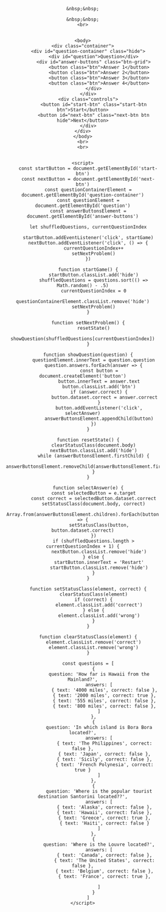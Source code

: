 
<style>
    *, *::before, *::after {
        box-sizing: border-box;
        font-family: ".AppleSystemUIFont";
    }

    :root {
        --hue-neutral: 200;
        --hue-wrong: 0;
        --hue-correct: 145;
    }

    body.correct {
        --hue: var(--hue-correct);
    }

    body.wrong {
        --hue: var(--hue-wrong);
    }

    .container {
        width: 800px;
        max-width: 80%;
        background-color: white;
        border-radius: 5px;
        padding: 10px;
        font-family: .AppleSystemUIFont;
    }

    .btn-grid {
        display: grid;
        grid-template-columns: repeat(2, auto);
        gap: 10px;
        margin: 20px 0;
        font-family: .AppleSystemUIFont;
    }

    .btn {
        --hue: var(--hue-neutral);
        border: 1px solid hsl(var(--hue), 100%, 30%);
        background-color: hsl(var(--hue), 100%, 50%);
        border-radius: 5px;
        padding: 5px 10px;
        color: white;
        outline: none;
        font-family: .AppleSystemUIFont;
    }

    .btn:hover {
        border-color: black;
    }

    .btn.correct {
        --hue: var(--hue-correct);
        color: black;
    }

    .btn.wrong {
        --hue: var(--hue-wrong);
    }

    .start-btn, .next-btn {
        font-size: 1.5rem;
        font-weight: bold;
        padding: 10px 20px;
    }

    .controls {
        display: flex;
        justify-content: center;
        align-items: center;
    }

    .hide {
        display: none;
    }

</style>


<center>


    &nbsp;&nbsp;

    &nbsp;&nbsp;
    <br>


    <body>
    <div class="container">
        <div id="question-container" class="hide">
            <div id="question">Question</div>
            <div id="answer-buttons" class="btn-grid">
                <button class="btn">Answer 1</button>
                <button class="btn">Answer 2</button>
                <button class="btn">Answer 3</button>
                <button class="btn">Answer 4</button>
            </div>
        </div>
        <div class="controls">
            <button id="start-btn" class="start-btn btn">Start</button>
            <button id="next-btn" class="next-btn btn hide">Next</button>
        </div>
    </div>
    </body>
    <br>
    <br>
  

    <script>
        const startButton = document.getElementById('start-btn')
        const nextButton = document.getElementById('next-btn')
        const questionContainerElement = document.getElementById('question-container')
        const questionElement = document.getElementById('question')
        const answerButtonsElement = document.getElementById('answer-buttons')

        let shuffledQuestions, currentQuestionIndex

        startButton.addEventListener('click', startGame)
        nextButton.addEventListener('click', () => {
            currentQuestionIndex++
            setNextProblem()
        })

        function startGame() {
            startButton.classList.add('hide')
            shuffledQuestions = questions.sort(() => Math.random() - .5)
            currentQuestionIndex = 0
            questionContainerElement.classList.remove('hide')
            setNextProblem()
        }

        function setNextProblem() {
            resetState()
            showQuestion(shuffledQuestions[currentQuestionIndex])
        }

        function showQuestion(question) {
            questionElement.innerText = question.question
            question.answers.forEach(answer => {
                const button = document.createElement('button')
                button.innerText = answer.text
                button.classList.add('btn')
                if (answer.correct) {
                    button.dataset.correct = answer.correct
                }
                button.addEventListener('click', selectAnswer)
                answerButtonsElement.appendChild(button)
            })
        }

        function resetState() {
            clearStatusClass(document.body)
            nextButton.classList.add('hide')
            while (answerButtonsElement.firstChild) {
                answerButtonsElement.removeChild(answerButtonsElement.firstChild)
            }
        }

        function selectAnswer(e) {
            const selectedButton = e.target
            const correct = selectedButton.dataset.correct
            setStatusClass(document.body, correct)
            Array.from(answerButtonsElement.children).forEach(button => {
                setStatusClass(button, button.dataset.correct)
            })
            if (shuffledQuestions.length > currentQuestionIndex + 1) {
                nextButton.classList.remove('hide')
            } else {
                startButton.innerText = 'Restart'
                startButton.classList.remove('hide')
            }
        }

        function setStatusClass(element, correct) {
            clearStatusClass(element)
            if (correct) {
                element.classList.add('correct')
            } else {
                element.classList.add('wrong')
            }
        }

        function clearStatusClass(element) {
            element.classList.remove('correct')
            element.classList.remove('wrong')
        }

        const questions = [
            {
                question: 'How far is Hawaii from the Mainland?',
                answers: [
                    { text: '4000 miles', correct: false },
                    { text: '2000 miles', correct: true },
                    { text: '555 miles', correct: false },
                    { text: '800 miles', correct: false },
                ]
            },
            {
                question: 'In which island is Bora Bora located?',
                answers: [
                    { text: 'The Philippines', correct: false },
                    { text: 'Japan', correct: false },
                    { text: 'Sicily', correct: false },
                    { text: 'French Polynesia', correct: true }
                ]
            },
            {
                question: 'Where is the popular tourist destination Santorini located??',
                answers: [
                    { text: 'Alaska', correct: false },
                    { text: 'Hawaii', correct: false },
                    { text: 'Greece', correct: true },
                    { text: 'Haiti', correct: false }
                ]
            },
            {
                question: 'Where is the Louvre located?',
                answers: [
                    { text: 'Canada', correct: false },
                    { text: 'The United States', correct: false },
                    { text: 'Belgium', correct: false },
                    { text: 'France', correct: true },

                ]
            }
        ]
    </script>


